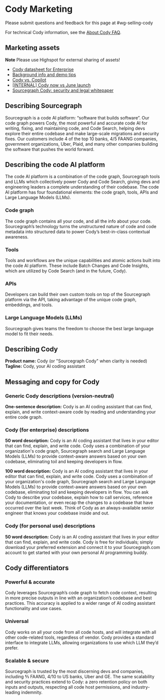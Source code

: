 # Cody Marketing

Please submit questions and feedback for this page at #wg-selling-cody

For technical Cody information, see the [About Cody FAQ](about-cody-faq.md).

## Marketing assets

**Note** Please use Highspot for external sharing of assets!

- [Cody datasheet for Enterprise](https://drive.google.com/file/d/1aBvueBm1CfzTorkb0aumU0Pa_W4VHFYo/view?usp=sharing)
- [Background info and demo tips](https://docs.google.com/document/d/1M7F9n4uNjlQOuUley6EubRjOw9D3meKwgFfvd7yHkMA/edit#heading=h.mgur8fhhngdv)
- [Cody vs. Copilot](https://docs.google.com/document/d/1EjWgnzoEHhJC-T3lRCeNQWNb-atrwd9qDKwjFZfpobM/edit)
- [[INTERNAL] Cody now vs June launch](https://docs.google.com/document/d/1aeURAVcEFL8h7Ty12zynQqGAAxMIrQPjxtBHt2eWEi4/edit#heading=h.bjeta1wz1jyr)
- [Sourcegraph Cody: security and legal whitepaper](https://docs.google.com/document/d/1uU6g-NuHZJgoQ54o4bxd1aYUJLE01czc8sj7-F2tUcM/edit#heading=h.lojlxex806s0)

## Describing Sourcegraph 

Sourcegraph is a code AI platform: “software that builds software”. Our code graph powers Cody, the most powerful and accurate code AI for writing, fixing, and maintaining code, and Code Search, helping devs explore their entire codebase and make large-scale migrations and security fixes. Our customers include 4 of the top 10 banks, 4/5 FAANG companies, government organizations, Uber, Plaid, and many other companies building the software that pushes the world forward.

## Describing the code AI platform

The code AI platform is a combination of the code graph, Sourcegraph tools and LLMs which collectively power Cody and Code Search, giving devs and engineering leaders a complete understanding of their codebase. The code AI platform has four foundational elements: the code graph, tools, APIs and Large Language Models (LLMs). 

### Code graph

The code graph contains all your code, and all the info about your code. Sourcegraph’s technology turns the unstructured nature of code and code metadata into structured data to power Cody’s best-in-class contextual awareness. 

### Tools

Tools and workflows are the unique capabilities and atomic actions built into the code AI platform. These include Batch Changes and Code Insights, which are utilized by Code Search (and in the future, Cody).

### APIs

Developers can build their own custom tools on top of the Sourcegraph platform via the API, taking advantage of the unique code graph, embeddings, and tools.

### Large Language Models (LLMs)

Sourcegraph gives teams the freedom to choose the best large language model to fit their needs.


## Describing Cody

**Product name:** Cody (or "Sourcegraph Cody" when clarity is needed)
**Tagline:** Cody, your AI coding assistant

## Messaging and copy for Cody

### Generic Cody descriptions (version-neutral)

**One-sentence description:** Cody is an AI coding assistant that can find, explain, and write context-aware code by reading and understanding your entire code graph.

### Cody (for enterprise) descriptions

**50 word description:** Cody is an AI coding assistant that lives in your editor that can find, explain, and write code. Cody uses a combination of your organization's code graph, Sourcegraph search and Large Language Models (LLMs) to provide context-aware answers based on your own codebase, eliminating toil and keeping developers in flow.

**100 word description:** Cody is an AI coding assistant that lives in your editor that can find, explain, and write code. Cody uses a combination of your organization's code graph, Sourcegraph search and Large Language Models (LLMs) to provide context-aware answers based on your own codebase, eliminating toil and keeping developers in flow. You can ask Cody to describe your codebase, explain how to call services, reference your documentation, or even recap the changes to a codebase that have occurred over the last week. Think of Cody as an always-available senior engineer that knows your codebase inside and out.

### Cody (for personal use) descriptions

**50 word description:** Cody is an AI coding assistant that lives in your editor that can find, explain, and write code. Cody is free for individuals; simply download your preferred extension and connect it to your Sourcegraph.com account to get started with your own personal AI programming buddy.

## Cody differentiators

### Powerful & accurate

Cody leverages Sourcegraph’s code graph to fetch code context, resulting in more precise outputs in line with an organization’s codebase and best practices. This accuracy is applied to a wider range of AI coding assistant functionality and use cases. 

### Universal

Cody works on all your code from all code hosts, and will integrate with all other code-related tools, regardless of vendor. Cody provides a standard interface to integrate LLMs, allowing organizations to use which LLM they’d prefer.

### Scalable & secure

Sourcegraph is trusted by the most discerning devs and companies, including ⅘ FAANG, 4/10 to US banks, Uber and GE. The same scalability and security practices extend to Cody: a zero retention policy on both inputs and outputs, respecting all code host permissions, and industry-leading indemnity.
